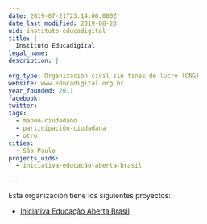```yaml
---
date: 2019-07-21T23:14:06.000Z
date_last_modified: 2019-08-28
uid: instituto-educadigital
title: |
  Instituto Educadigital
legal_name: 
description: |
  
org_type: Organización civil sin fines de lucro (ONG)
website: www.educadigital.org.br
year_founded: 2011
facebook: 
twitter: 
tags:
  - mapeo-ciudadano
  - participación-ciudadana
  - otro
cities: 
  - São Paulo
projects_uids:
  - iniciativa-educacão-aberta-brasil

---
```


Esta organización tiene los siguientes proyectos:

- [Iniciativa Educação Aberta Brasil](/proyectos/iniciativa-educacão-aberta-brasil)
